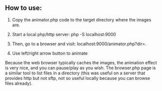How to use:
-----------

1. Copy the animator.php code to the target directory where the images are.

2. Start a local php/http server:
    php -S localhost:9000

3. Then, go to a browser and visit:
    localhost:9000/animator.php?dir=.

4. Use left/right arrow button to animate


Because the web browser typically caches the images, the animation effect is very nice, and you can pause/play as you wish. The browser.php page is a similar tool to list files in a directory (this was useful on a server that provides http but not sftp, not so useful locally because you can browse files already).
